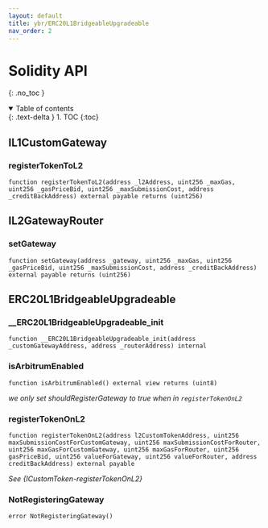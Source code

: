 ```yaml
---
layout: default
title: ybr/ERC20L1BridgeableUpgradeable
nav_order: 2
---
```


# Solidity API
{: .no_toc }

<details open markdown="block">
  <summary>
    Table of contents
  </summary>
  {: .text-delta }
1. TOC
{:toc}
</details>

## IL1CustomGateway

### registerTokenToL2

```solidity
function registerTokenToL2(address _l2Address, uint256 _maxGas, uint256 _gasPriceBid, uint256 _maxSubmissionCost, address _creditBackAddress) external payable returns (uint256)
```

## IL2GatewayRouter

### setGateway

```solidity
function setGateway(address _gateway, uint256 _maxGas, uint256 _gasPriceBid, uint256 _maxSubmissionCost, address _creditBackAddress) external payable returns (uint256)
```

## ERC20L1BridgeableUpgradeable

### __ERC20L1BridgeableUpgradeable_init

```solidity
function __ERC20L1BridgeableUpgradeable_init(address _customGatewayAddress, address _routerAddress) internal
```

### isArbitrumEnabled

```solidity
function isArbitrumEnabled() external view returns (uint8)
```

_we only set shouldRegisterGateway to true when in `registerTokenOnL2`_

### registerTokenOnL2

```solidity
function registerTokenOnL2(address l2CustomTokenAddress, uint256 maxSubmissionCostForCustomGateway, uint256 maxSubmissionCostForRouter, uint256 maxGasForCustomGateway, uint256 maxGasForRouter, uint256 gasPriceBid, uint256 valueForGateway, uint256 valueForRouter, address creditBackAddress) external payable
```

_See {ICustomToken-registerTokenOnL2}_

### NotRegisteringGateway

```solidity
error NotRegisteringGateway()
```

